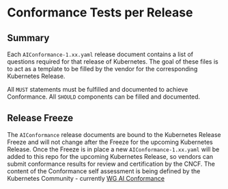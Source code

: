 # Conformance Tests per Release

## Summary

Each `AIConformance-1.xx.yaml` release document contains a list of questions required for that release of Kubernetes.
The goal of these files is to act as a template to be filled by the vendor for the corresponding Kubernetes Release. 

All `MUST` statements must be fulfilled and documented to achieve Conformance. All `SHOULD` components can be filled and documented.

## Release Freeze

The `AIConformance` release documents are bound to the Kubernetes Release Freeze and will not change after the Freeze for the upcoming 
Kubernetes Release. 
Once the Freeze is in place a new `AIConformance-1.xx.yaml` will be added to this repo for the upcoming Kubernetes Release, so vendors can submit conformance results for review and certification by the CNCF. The content of the 
Conformance self assessment is being defined by the Kubernetes Community - currently [WG AI Conformance](https://github.com/kubernetes/community/tree/master/wg-ai-conformance)